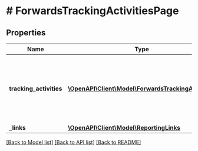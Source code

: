 # # ForwardsTrackingActivitiesPage

## Properties

Name | Type | Description | Notes
------------ | ------------- | ------------- | -------------
**tracking_activities** | [**\OpenAPI\Client\Model\ForwardsTrackingActivity[]**](ForwardsTrackingActivity.md) | The list of contacts that forwarded the specified email campaign activity. |
**_links** | [**\OpenAPI\Client\Model\ReportingLinks**](ReportingLinks.md) |  | [optional]

[[Back to Model list]](../../README.md#models) [[Back to API list]](../../README.md#endpoints) [[Back to README]](../../README.md)
